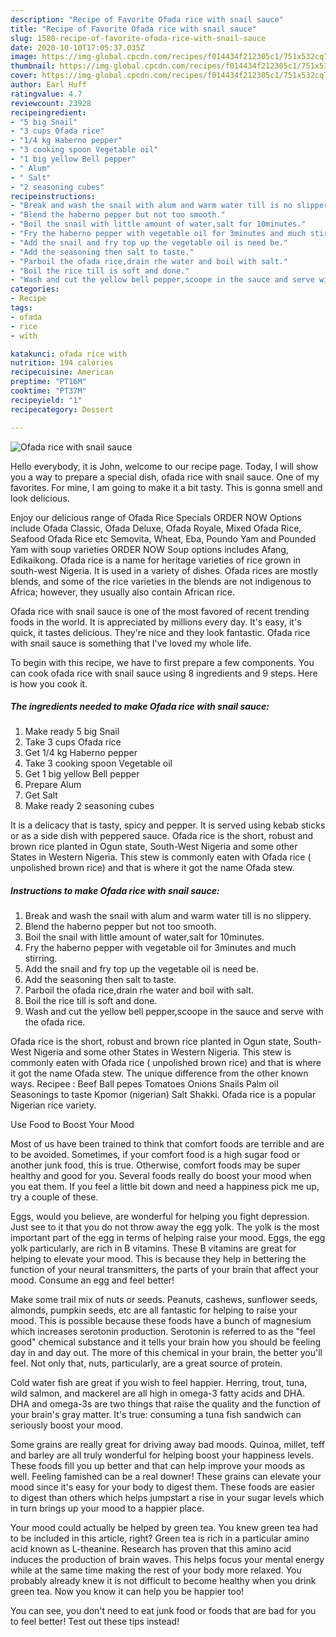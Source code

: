 ```yaml
---
description: "Recipe of Favorite Ofada rice with snail sauce"
title: "Recipe of Favorite Ofada rice with snail sauce"
slug: 1580-recipe-of-favorite-ofada-rice-with-snail-sauce
date: 2020-10-10T17:05:37.035Z
image: https://img-global.cpcdn.com/recipes/f014434f212305c1/751x532cq70/ofada-rice-with-snail-sauce-recipe-main-photo.jpg
thumbnail: https://img-global.cpcdn.com/recipes/f014434f212305c1/751x532cq70/ofada-rice-with-snail-sauce-recipe-main-photo.jpg
cover: https://img-global.cpcdn.com/recipes/f014434f212305c1/751x532cq70/ofada-rice-with-snail-sauce-recipe-main-photo.jpg
author: Earl Huff
ratingvalue: 4.7
reviewcount: 23928
recipeingredient:
- "5 big Snail"
- "3 cups Ofada rice"
- "1/4 kg Haberno pepper"
- "3 cooking spoon Vegetable oil"
- "1 big yellow Bell pepper"
- " Alum"
- " Salt"
- "2 seasoning cubes"
recipeinstructions:
- "Break and wash the snail with alum and warm water till is no slippery."
- "Blend the haberno pepper but not too smooth."
- "Boil the snail with little amount of water,salt for 10minutes."
- "Fry the haberno pepper with vegetable oil for 3minutes and much stirring."
- "Add the snail and fry top up the vegetable oil is need be."
- "Add the seasoning then salt to taste."
- "Parboil the ofada rice,drain rhe water and boil with salt."
- "Boil the rice till is soft and done."
- "Wash and cut the yellow bell pepper,scoope in the sauce and serve with the ofada rice."
categories:
- Recipe
tags:
- ofada
- rice
- with

katakunci: ofada rice with 
nutrition: 194 calories
recipecuisine: American
preptime: "PT16M"
cooktime: "PT37M"
recipeyield: "1"
recipecategory: Dessert

---
```



![Ofada rice with snail sauce](https://img-global.cpcdn.com/recipes/f014434f212305c1/751x532cq70/ofada-rice-with-snail-sauce-recipe-main-photo.jpg)

Hello everybody, it is John, welcome to our recipe page. Today, I will show you a way to prepare a special dish, ofada rice with snail sauce. One of my favorites. For mine, I am going to make it a bit tasty. This is gonna smell and look delicious.

Enjoy our delicious range of Ofada Rice Specials ORDER NOW Options include Ofada Classic, Ofada Deluxe, Ofada Royale, Mixed Ofada Rice, Seafood Ofada Rice etc Semovita, Wheat, Eba, Poundo Yam and Pounded Yam with soup varieties ORDER NOW Soup options includes Afang, Edikaikong. Ofada rice is a name for heritage varieties of rice grown in south-west Nigeria. It is used in a variety of dishes. Ofada rices are mostly blends, and some of the rice varieties in the blends are not indigenous to Africa; however, they usually also contain African rice.

Ofada rice with snail sauce is one of the most favored of recent trending foods in the world. It is appreciated by millions every day. It's easy, it's quick, it tastes delicious. They're nice and they look fantastic. Ofada rice with snail sauce is something that I've loved my whole life.


To begin with this recipe, we have to first prepare a few components. You can cook ofada rice with snail sauce using 8 ingredients and 9 steps. Here is how you cook it.

<!--inarticleads1-->

##### The ingredients needed to make Ofada rice with snail sauce:

1. Make ready 5 big Snail
1. Take 3 cups Ofada rice
1. Get 1/4 kg Haberno pepper
1. Take 3 cooking spoon Vegetable oil
1. Get 1 big yellow Bell pepper
1. Prepare  Alum
1. Get  Salt
1. Make ready 2 seasoning cubes


It is a delicacy that is tasty, spicy and pepper. It is served using kebab sticks or as a side dish with peppered sauce. Ofada rice is the short, robust and brown rice planted in Ogun state, South-West Nigeria and some other States in Western Nigeria. This stew is commonly eaten with Ofada rice ( unpolished brown rice) and that is where it got the name Ofada stew. 

<!--inarticleads2-->

##### Instructions to make Ofada rice with snail sauce:

1. Break and wash the snail with alum and warm water till is no slippery.
1. Blend the haberno pepper but not too smooth.
1. Boil the snail with little amount of water,salt for 10minutes.
1. Fry the haberno pepper with vegetable oil for 3minutes and much stirring.
1. Add the snail and fry top up the vegetable oil is need be.
1. Add the seasoning then salt to taste.
1. Parboil the ofada rice,drain rhe water and boil with salt.
1. Boil the rice till is soft and done.
1. Wash and cut the yellow bell pepper,scoope in the sauce and serve with the ofada rice.


Ofada rice is the short, robust and brown rice planted in Ogun state, South-West Nigeria and some other States in Western Nigeria. This stew is commonly eaten with Ofada rice ( unpolished brown rice) and that is where it got the name Ofada stew. The unique difference from the other known ways. Recipee : Beef Ball pepes Tomatoes Onions Snails Palm oil Seasonings to taste Kpomor (nigerian) Salt Shakki. Ofada rice is a popular Nigerian rice variety. 

Use Food to Boost Your Mood


Most of us have been trained to think that comfort foods are terrible and are to be avoided. Sometimes, if your comfort food is a high sugar food or another junk food, this is true. Otherwise, comfort foods may be super healthy and good for you. Several foods really do boost your mood when you eat them. If you feel a little bit down and need a happiness pick me up, try a couple of these.

Eggs, would you believe, are wonderful for helping you fight depression. Just see to it that you do not throw away the egg yolk. The yolk is the most important part of the egg in terms of helping raise your mood. Eggs, the egg yolk particularly, are rich in B vitamins. These B vitamins are great for helping to elevate your mood. This is because they help in bettering the function of your neural transmitters, the parts of your brain that affect your mood. Consume an egg and feel better!

Make some trail mix of nuts or seeds. Peanuts, cashews, sunflower seeds, almonds, pumpkin seeds, etc are all fantastic for helping to raise your mood. This is possible because these foods have a bunch of magnesium which increases serotonin production. Serotonin is referred to as the "feel good" chemical substance and it tells your brain how you should be feeling day in and day out. The more of this chemical in your brain, the better you'll feel. Not only that, nuts, particularly, are a great source of protein.

Cold water fish are great if you wish to feel happier. Herring, trout, tuna, wild salmon, and mackerel are all high in omega-3 fatty acids and DHA. DHA and omega-3s are two things that raise the quality and the function of your brain's gray matter. It's true: consuming a tuna fish sandwich can seriously boost your mood. 

Some grains are really great for driving away bad moods. Quinoa, millet, teff and barley are all truly wonderful for helping boost your happiness levels. These foods fill you up better and that can help improve your moods as well. Feeling famished can be a real downer! These grains can elevate your mood since it's easy for your body to digest them. These foods are easier to digest than others which helps jumpstart a rise in your sugar levels which in turn brings up your mood to a happier place.

Your mood could actually be helped by green tea. You knew green tea had to be included in this article, right? Green tea is rich in a particular amino acid known as L-theanine. Research has proven that this amino acid induces the production of brain waves. This helps focus your mental energy while at the same time making the rest of your body more relaxed. You probably already knew it is not difficult to become healthy when you drink green tea. Now you know it can help you be happier too!

You can see, you don't need to eat junk food or foods that are bad for you to feel better! Test out  these tips  instead!

